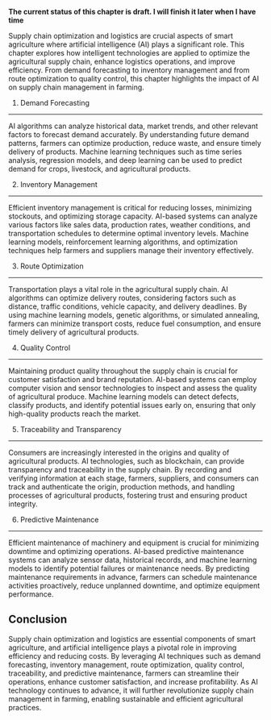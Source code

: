 **The current status of this chapter is draft. I will finish it later when I have time**

Supply chain optimization and logistics are crucial aspects of smart agriculture where artificial intelligence (AI) plays a significant role. This chapter explores how intelligent technologies are applied to optimize the agricultural supply chain, enhance logistics operations, and improve efficiency. From demand forecasting to inventory management and from route optimization to quality control, this chapter highlights the impact of AI on supply chain management in farming.

1. Demand Forecasting
---------------------

AI algorithms can analyze historical data, market trends, and other relevant factors to forecast demand accurately. By understanding future demand patterns, farmers can optimize production, reduce waste, and ensure timely delivery of products. Machine learning techniques such as time series analysis, regression models, and deep learning can be used to predict demand for crops, livestock, and agricultural products.

2. Inventory Management
-----------------------

Efficient inventory management is critical for reducing losses, minimizing stockouts, and optimizing storage capacity. AI-based systems can analyze various factors like sales data, production rates, weather conditions, and transportation schedules to determine optimal inventory levels. Machine learning models, reinforcement learning algorithms, and optimization techniques help farmers and suppliers manage their inventory effectively.

3. Route Optimization
---------------------

Transportation plays a vital role in the agricultural supply chain. AI algorithms can optimize delivery routes, considering factors such as distance, traffic conditions, vehicle capacity, and delivery deadlines. By using machine learning models, genetic algorithms, or simulated annealing, farmers can minimize transport costs, reduce fuel consumption, and ensure timely delivery of agricultural products.

4. Quality Control
------------------

Maintaining product quality throughout the supply chain is crucial for customer satisfaction and brand reputation. AI-based systems can employ computer vision and sensor technologies to inspect and assess the quality of agricultural produce. Machine learning models can detect defects, classify products, and identify potential issues early on, ensuring that only high-quality products reach the market.

5. Traceability and Transparency
--------------------------------

Consumers are increasingly interested in the origins and quality of agricultural products. AI technologies, such as blockchain, can provide transparency and traceability in the supply chain. By recording and verifying information at each stage, farmers, suppliers, and consumers can track and authenticate the origin, production methods, and handling processes of agricultural products, fostering trust and ensuring product integrity.

6. Predictive Maintenance
-------------------------

Efficient maintenance of machinery and equipment is crucial for minimizing downtime and optimizing operations. AI-based predictive maintenance systems can analyze sensor data, historical records, and machine learning models to identify potential failures or maintenance needs. By predicting maintenance requirements in advance, farmers can schedule maintenance activities proactively, reduce unplanned downtime, and optimize equipment performance.

Conclusion
----------

Supply chain optimization and logistics are essential components of smart agriculture, and artificial intelligence plays a pivotal role in improving efficiency and reducing costs. By leveraging AI techniques such as demand forecasting, inventory management, route optimization, quality control, traceability, and predictive maintenance, farmers can streamline their operations, enhance customer satisfaction, and increase profitability. As AI technology continues to advance, it will further revolutionize supply chain management in farming, enabling sustainable and efficient agricultural practices.
